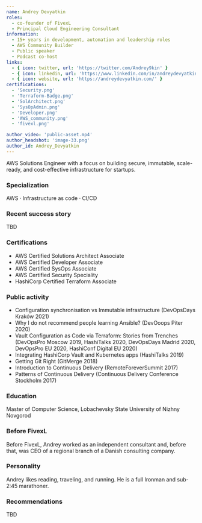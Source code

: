 ```yaml
---
name: Andrey Devyatkin
roles:
  - co-founder of FivexL
  - Principal Cloud Engineering Consultant
information:
  - 15+ years in development, automation and leadership roles
  - AWS Community Builder
  - Public speaker
  - Podcast co-host
links:
  - { icon: twitter, url: 'https://twitter.com/Andrey9kin' }
  - { icon: linkedin, url: 'https://www.linkedin.com/in/andreydevyatkin/' }
  - { icon: website, url: 'https://andreydevyatkin.com/' }
certifications:
  - 'Security.png'
  - 'Terraform-Badge.png'
  - 'SolArchitect.png'
  - 'SysOpAdmin.png'
  - 'Developer.png'
  - 'AWS_community.png'
  - 'fivexl.png'

author_video: 'public-asset.mp4'
author_headshot: 'image-33.png'
author_id: Andrey_Devyatkin
---
```

AWS Solutions Engineer with a focus on building secure, immutable, scale-ready, and cost-effective infrastructure for startups.

### Specialization

AWS · Infrastructure as code · CI/CD

### Recent success story
TBD

### Certifications
* AWS Certified Solutions Architect Associate
* AWS Certified Developer Associate
* AWS Certified SysOps Associate
* AWS Certified Security Speciality
* HashiCorp Certified Terraform Associate

### Public activity
- Configuration synchronisation vs Immutable infrastructure (DevOpsDays Kraków 2021)
- Why I do not recommend people learning Ansible? (DevOoops Piter 2020)
- Vault Configuration as Code via Terraform: Stories from Trenches (DevOpsPro Moscow 2019, HashiTalks 2020, DevOpsDays Madrid 2020, DevOpsPro EU 2020, HashiConf Digital EU 2020)
- Integrating HashiCorp Vault and Kubernetes apps (HashiTalks 2019)
- Getting Git Right (GitMerge 2018)
- Introduction to Continuous Delivery (RemoteForeverSummit 2017)
- Patterns of Continuous Delivery (Continuous Delivery Conference Stockholm 2017)

### Education
Master of Computer Science, Lobachevsky State University of Nizhny Novgorod
### Before FivexL
Before FivexL, Andrey worked as an independent consultant and, before that, was CEO of a regional branch of a Danish consulting company.
### Personality
Andrey likes reading, traveling, and running. He is a full Ironman and sub-2:45 marathoner.

### Recommendations
TBD